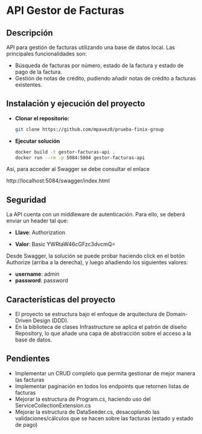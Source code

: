 # API Gestor de Facturas

## Descripción
API para gestión de facturas utilizando una base de datos local. Las principales funcionalidades son:

- Búsqueda de facturas por número, estado de la factura y estado de pago de la factura.
- Gestión de notas de crédito, pudiendo añadir notas de crédito a facturas existentes.

## Instalación y ejecución del proyecto

- **Clonar el repositorio:**
  ```bash
  git clone https://github.com/mpavez0/prueba-finix-group

- **Ejecutar solución**
  ````bash 
  docker build -t gestor-facturas-api .
  docker run --rm -p 5084:5084 gestor-facturas-api

Así, para acceder al Swagger se debe consultar el enlace

http://localhost:5084/swagger/index.html

## Seguridad

La API cuenta con un middleware de autenticación. Para ello, se deberá enviar un header tal que:

- **Llave**: Authorization

- **Valor**: Basic YWRtaW46cGFzc3dvcmQ=

Desde Swagger, la solución se puede probar haciendo click en el botón Authorize (arriba a la derecha), y luego añadiendo los siguientes valores:

- **username**: admin
- **password**: password

## Características del proyecto

- El proyecto se estructura bajo el enfoque de arquitectura de Domain-Driven Design (DDD).
- En la biblioteca de clases Infrastructure se aplica el patrón de diseño Repository, lo que añade una capa de abstracción sobre el acceso a la base de datos.

## Pendientes

- Implementar un CRUD completo que permita gestionar de mejor manera las facturas
- Implementar paginación en todos los endpoints que retornen listas de facturas
- Mejorar la estructura de Program.cs, haciendo uso del ServiceCollectionExtension.cs
- Mejorar la estructura de DataSeeder.cs, desacoplando las validaciones/cálculos que se hacen sobre las facturas (estado y estado de pago)
